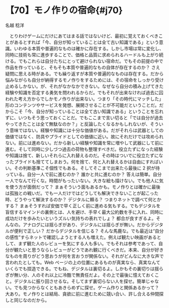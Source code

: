 # 【70】モノ作りの宿命{#j70}

<div class="author">名越 稔洋</div>

　とりわけゲームにだけにあてはまる話ではないけど、最初に覚えておくべきことがあるとすれば「今、自分が知っていることは全て古い知識である」という意識。いわゆる本質や普遍的なものは確かに存在する。しかし市場は常に変化し、同時に技術も常に進歩することで、価格と品質に求められるハードルも上がり続ける。でもこれらは自分たちにとって避けられない宿命だ。でもその前提の中で作品を作っていると、そもそも本質や普遍的なもの自体が存在するのか？ さえ疑問に思える時がある。でも繰り返すが本質や普遍的なものは存在する。だから悩みながらも自分が納得するモノ作りをするためには、その宿命をしっかり受け止めるしかない。が、それがなかなかできない。なぜなら自分の積み上げてきた経験や知識を否定する勇気を問われるからだ。でもそれが出来なければ過去に囚われた考え方からでしかモノ作りが出来ない。つまり「その時代にマッチした」形のコンテンツやサービスを発想、展開させることが不可能だということだ。だからこそ「今、自分が知っていることは全て古い知識である」ということを忘れずに、いつもそう思っておくことだ。でもここまで言い切ると「では自分が過去やってきたことは全て無駄なのか？」と反論したくなるかもしれないが、そういう意味ではない。経験や知識には十分な価値がある。だがそれらは武器としての価値ではなく、防具やプライドとしての価値に近い。故にそれだけでは攻められない。前には進めない。だから新しい経験や知識を常に増やして武器にして前に進む。そして同時に少しづつ過去の荷物も整理すべきだ。役立たずになった経験や知識は捨て、新しいそれらに入れ替えるのだ。その時はついでに役立たずになったプライドも捨ててしまおう。何を捨て、何と入れ替えるかは自由にすればいい。その判断基準こそ個性でもある。そしてそこまで出来たら最後に 2 択が待っている。自分一人で前に進むのか？ 誰かと共に進むのか？ 答えは簡単。自分一人でなんて行くな。時間がもったいない。大きな絵も描けない。でも他人に気を使う方が面倒だって？ まぁそういう面もあるかも。モノ作りとは確かに最後は孤独との戦いだ。でも一人だけではどうしても解決できないことが起こった時、どうやって解決するのか？ デジタルに頼る？ つまりネットで調べて何とかする？ まぁそうすれば安価で早く正しく前に進める気もする。でもデジタルを盲信するマインドの裏側とは、人を避け、手早く最大公約数を手に入れ、同時に成功だけを歩みたいというズルい気持ちの表れでしょ？ 都合が良すぎるよ。そんなの。アナログには揺らぎがあり、デジタルには揺らぎが無い。だからデジタルが便利で正しい？ だからデジタルを信じる？ そんな馬鹿な。でも最近は“自分の感性”すらネットで確認しようとする人も増えた。例えば観たい映画があるとして、まず観た人のレビューを気にする人も多い。でもそれは参考であって、自分が観たいと思うならレビューがどうであれ観に行くべきだ。本来、自分が好きなものを周りがどう思おうが何を言おうが関係ない。それがどんなに大きな声で言われたとしても。Web ページの上の位置にあるものが真実なら、真実なんていくらでも捏造できる。でもね、デジタルは裏切るよ。しかもその裏切りは揺らぎが無い分、人のそれ以上に冷酷で無責任だよ。その上で最後に憶えておくこと。デジタルに振り回させるな。そしてまず裏切らない人を探せ。簡単じゃない。でも見つからなくともあきらめずに探せ。ゲーム作りと関係あるかって？ 大あり。モノ作りとは結局、貪欲に前に進むために競い合い、許し合える仲間探しと同じなのだから。
